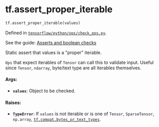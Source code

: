 <div itemscope itemtype="http://developers.google.com/ReferenceObject">
<meta itemprop="name" content="tf.assert_proper_iterable" />
</div>

# tf.assert_proper_iterable

``` python
tf.assert_proper_iterable(values)
```



Defined in [`tensorflow/python/ops/check_ops.py`](https://www.tensorflow.org/code/tensorflow/python/ops/check_ops.py).

See the guide: [Asserts and boolean checks](../../../api_guides/python/check_ops.md)

Static assert that values is a "proper" iterable.

`Ops` that expect iterables of `Tensor` can call this to validate input.
Useful since `Tensor`, `ndarray`, byte/text type are all iterables themselves.

#### Args:

* <b>`values`</b>:  Object to be checked.


#### Raises:

* <b>`TypeError`</b>:  If `values` is not iterable or is one of
    `Tensor`, `SparseTensor`, `np.array`, <a href="../tf/compat/bytes_or_text_types.md"><code>tf.compat.bytes_or_text_types</code></a>.